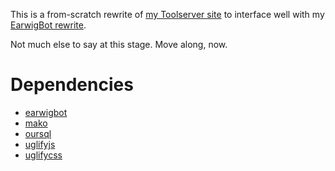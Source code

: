 This is a from-scratch rewrite of
[my Toolserver site](https://toolserver.org/~earwig) to interface well with my
[EarwigBot rewrite](https://github.com/earwig/earwigbot).

Not much else to say at this stage. Move along, now.

Dependencies
============

* [earwigbot](https://github.com/earwig/earwigbot)
* [mako](http://www.makotemplates.org/)
* [oursql](http://packages.python.org/oursql/)
* [uglifyjs](https://github.com/mishoo/UglifyJS/)
* [uglifycss](https://github.com/fmarcia/UglifyCSS/)
